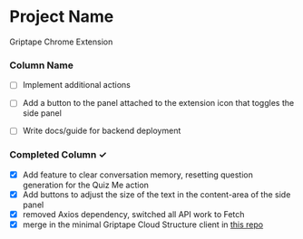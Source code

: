 # Project Name
Griptape Chrome Extension

### Column Name
- [ ] Implement additional actions
- [ ] Add a button to the panel attached to the extension icon that toggles the side panel
- [ ] Write docs/guide for backend deployment


### Completed Column ✓
- [x] Add feature to clear conversation memory, resetting question generation for the Quiz Me action
- [x] Add buttons to adjust the size of the text in the content-area of the side panel 
- [x] removed Axios dependency, switched all API work to Fetch
- [x] merge in the minimal Griptape Cloud Structure client in [this repo](https://github.com/ian-griptape-ai/griptape-browser-ext-client)
